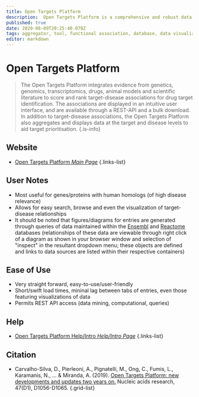 ```yaml
---
title: Open Targets Platform
description:  Open Targets Platform is a comprehensive and robust data integration resource for access and visualization of drug targets associated with diseases. 
published: true
date: 2020-08-09T20:25:40.078Z
tags: aggregator, tool, functional association, database, data visualization, model organism, organism-specific, functional annotation
editor: markdown
---
```


# Open Targets Platform

> The Open Targets Platform integrates evidence from genetics, genomics, transcriptomics, drugs, animal models and scientific literature to score and rank target-disease associations for drug target identification. The associations are displayed in an intuitive user interface, and are available through a REST-API and a bulk download. In addition to target-disease associations, the Open Targets Platform also aggregates and displays data at the target and disease levels to aid target prioritisation. 
{.is-info}

 

## Website 

- [Open Targets Platform *Main Page*](https://www.targetvalidation.org/)
 {.links-list}


## User Notes
- Most useful for genes/proteins with human homologs (of high disease relevance)
- Allows for easy search, browse and even the visualization of target-disease relationships
- It should be noted that figures/diagrams for entries are generated through queries of data maintained within the [Ensembl](https://useast.ensembl.org/index.html) and [Reactome](https://reactome.org) databases (relationships of these data are viewable through right click of a diagram as shown in your browser window and selection of "inspect" in the resultant dropdown menu; these objects are defined and links to data sources are listed within their respective containers)
 
## Ease of Use
- Very straight forward, easy-to-use/user-friendly
- Short/swift load times, mininal lag between tabs of entries, even those featuring visualizations of data
- Permits REST API access (data mining, computational, queries)

## Help

- [Open Targets Platform Help/Intro *Help/Intro Page*](https://docs.targetvalidation.org/)
{.links-list}


## Citation 

- Carvalho-Silva, D., Pierleoni, A., Pignatelli, M., Ong, C., Fumis, L., Karamanis, N., ... & Miranda, A. (2019). [Open Targets Platform: new developments and updates two years on.](https://academic.oup.com/nar/article/47/D1/D1056/5193331) Nucleic acids research, 47(D1), D1056-D1065.
{.grid-list}
